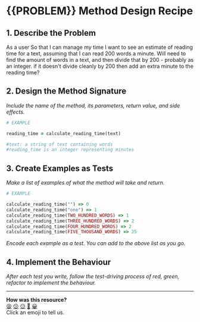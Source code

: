 # {{PROBLEM}} Method Design Recipe

## 1. Describe the Problem

As a user
So that I can manage my time
I want to see an estimate of reading time for a text, assuming that I can read 200 words a minute.
Will need to find the amount of words in a text, and then divide that by 200 - probably as an integer. if it doesn't divide cleanly by 200 then add an extra minute to the reading time?

## 2. Design the Method Signature

_Include the name of the method, its parameters, return value, and side effects._

```ruby
# EXAMPLE

reading_time = calculate_reading_time(text)

#text: a string of text containing words
#reading_time is an integer representing minutes

```

## 3. Create Examples as Tests

_Make a list of examples of what the method will take and return._

```ruby
# EXAMPLE

calculate_reading_time("") => 0
calculate_reading_time("one") => 1
calculate_reading_time(TWO_HUNDRED_WORDS) => 1
calculate_reading_time(THREE_HUNDRED_WORDS) => 2
calculate_reading_time(FOUR_HUNDRED_WORDS) => 2
calculate_reading_time(FIVE_THOUSAND_WORDS) => 25


```

_Encode each example as a test. You can add to the above list as you go._

## 4. Implement the Behaviour

_After each test you write, follow the test-driving process of red, green, refactor to implement the behaviour._


<!-- BEGIN GENERATED SECTION DO NOT EDIT -->

---

**How was this resource?**  
[😫](https://airtable.com/shrUJ3t7KLMqVRFKR?prefill_Repository=makersacademy/golden-square&prefill_File=resources/single_method_recipe_template.md&prefill_Sentiment=😫) [😕](https://airtable.com/shrUJ3t7KLMqVRFKR?prefill_Repository=makersacademy/golden-square&prefill_File=resources/single_method_recipe_template.md&prefill_Sentiment=😕) [😐](https://airtable.com/shrUJ3t7KLMqVRFKR?prefill_Repository=makersacademy/golden-square&prefill_File=resources/single_method_recipe_template.md&prefill_Sentiment=😐) [🙂](https://airtable.com/shrUJ3t7KLMqVRFKR?prefill_Repository=makersacademy/golden-square&prefill_File=resources/single_method_recipe_template.md&prefill_Sentiment=🙂) [😀](https://airtable.com/shrUJ3t7KLMqVRFKR?prefill_Repository=makersacademy/golden-square&prefill_File=resources/single_method_recipe_template.md&prefill_Sentiment=😀)  
Click an emoji to tell us.

<!-- END GENERATED SECTION DO NOT EDIT -->
